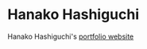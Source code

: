 # Hanako Hashiguchi

Hanako Hashiguchi's [portfolio website](https://hanakoh.github.io/hanako-hashiguchi/) 